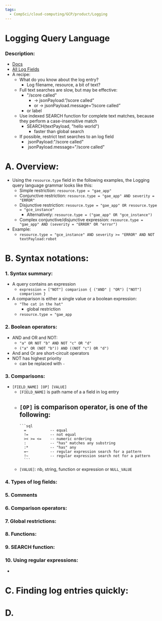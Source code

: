 ```yaml
---
tags:
  - CompSci/cloud-computing/GCP/product/Logging
---
```

# Logging Query Language
### Description:
- [Docs](https://cloud.google.com/logging/docs/view/logging-query-language)
- [All Log Fields](https://cloud.google.com/logging/docs/reference/v2/rest/v2/LogEntry)
- A recipe:
	- What do you know about the log entry?  
		- Log filename, resource, a bit of text?
	-  Full text searches are slow, but may be effective: 
		- "/score called" 
			- -> jsonPayload:”/score called”
			- or -> jsonPayload.message=”/score called”
		- or label
	-  Use indexed SEARCH function for complete text matches, because they perform a case-insensitive match
		- SEARCH(textPayload, "hello world")  
			- faster than global search
	-  If possible, restrict text searches to an log field
		-   jsonPayload:"/score called"
		-   jsonPayload.message="/score called"
# A. Overview:
- Using the `resource.type` field in the following examples, the Logging query language grammar looks like this:
	- Simple restriction: `resource.type = "gae_app"`
	- Conjunctive restriction: `resource.type = "gae_app" AND severity = "ERROR"`
	- Disjunctive restriction: `resource.type = "gae_app" OR resource.type = "gce_instance"`
	    - Alternatively: `resource.type = ("gae_app" OR "gce_instance")`
	- Complex conjunctive/disjunctive expression: `resource.type = "gae_app" AND (severity = "ERROR" OR "error")`
- Example:
	- `resource.type = "gce_instance" AND severity >= "ERROR" AND NOT textPayload:robot`
# B. Syntax notations:
### 1. Syntax summary:
- A query contains an expression
	- `expression = ["NOT"] comparison { ("AND" | "OR") ["NOT"] comparison }`
- A comparison is either a single value or a boolean expression:
	- `"The cat in the hat"`
		- global restriction
	- `resource.type = "gae_app`
### 2. Boolean operators:
- AND and OR and NOT:
	- `"a" OR NOT "b" AND NOT "c" OR "d"`
	- `("a" OR (NOT "b")) AND ((NOT "c") OR "d")`
- And and Or are short-circuit operators
- NOT has highest priority
	- can be replaced with `-`
### 3. Comparisons:
- `[FIELD_NAME] [OP] [VALUE]`
	- `[FIELD_NAME]` is path name of a a field in log entry
	- `[OP]` is comparison operator, is one of the following:
		- 
		  ```sql
			=           -- equal
			!=          -- not equal
			>< >= <=    -- numeric ordering
			:           -- "has" matches any substring
			:*          -- "has" any
			=~          -- regular expression search for a pattern
			!~          -- regular expression search not for a pattern
			```
	- `[VALUE]`: nb, string, function or expression or `NULL_VALUE`
 
### 4. Types of log fields:
### 5. Comments
### 6. Comparison operators:
### 7. Global restrictions:
### 8. Functions:
### 9. SEARCH function:
### 10. Using regular expressions:
- 
# C. Finding log entries quickly:
# D. 